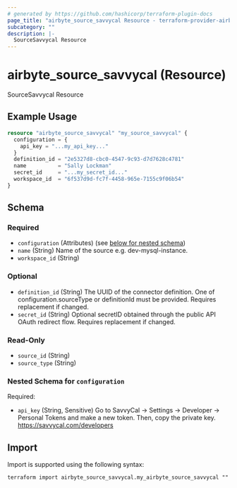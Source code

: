 ```yaml
---
# generated by https://github.com/hashicorp/terraform-plugin-docs
page_title: "airbyte_source_savvycal Resource - terraform-provider-airbyte"
subcategory: ""
description: |-
  SourceSavvycal Resource
---
```


# airbyte_source_savvycal (Resource)

SourceSavvycal Resource

## Example Usage

```terraform
resource "airbyte_source_savvycal" "my_source_savvycal" {
  configuration = {
    api_key = "...my_api_key..."
  }
  definition_id = "2e5327d8-cbc0-4547-9c93-d7d7628c4781"
  name          = "Sally Lockman"
  secret_id     = "...my_secret_id..."
  workspace_id  = "6f537d9d-fc7f-4458-965e-7155c9f06b54"
}
```

<!-- schema generated by tfplugindocs -->
## Schema

### Required

- `configuration` (Attributes) (see [below for nested schema](#nestedatt--configuration))
- `name` (String) Name of the source e.g. dev-mysql-instance.
- `workspace_id` (String)

### Optional

- `definition_id` (String) The UUID of the connector definition. One of configuration.sourceType or definitionId must be provided. Requires replacement if changed.
- `secret_id` (String) Optional secretID obtained through the public API OAuth redirect flow. Requires replacement if changed.

### Read-Only

- `source_id` (String)
- `source_type` (String)

<a id="nestedatt--configuration"></a>
### Nested Schema for `configuration`

Required:

- `api_key` (String, Sensitive) Go to SavvyCal → Settings → Developer → Personal Tokens and make a new token. Then, copy the private key. https://savvycal.com/developers

## Import

Import is supported using the following syntax:

```shell
terraform import airbyte_source_savvycal.my_airbyte_source_savvycal ""
```
